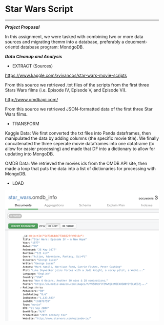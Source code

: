 # Star Wars Script
---

***Project Proposal***

  In this assignment, we were tasked with combining two or more data sources and migrating themm into a database, preferably a doucment-orientd database program: MondgoDB.

***Data Cleanup and Analysis***

+ EXTRACT (Sources)

https://www.kaggle.com/xvivancos/star-wars-movie-scripts

 From this source we retrieved .txt files of the scripts from the first three Stars Wars films (i.e. Episode IV, Episode V, and Episode VI).

http://www.omdbapi.com/

  From this source we retrieved JSON-formatted data of the first three Star Wars films.
  
+ TRANSFORM

 Kaggle Data:
  We first converted the txt files into Panda dataframes, then manipulated the data by adding columns (the specific movie title). We finally concatenated the three seperate movie dataframes into one dataframe (to allow for easier processing) and made that DF into a dictionary to allow for updating into MongoDB.
  
OMDB Data:
  We retrieved the movies ids from the OMDB API site, then made a loop that puts the data into a list of dictionaries for processing with MongoDB.
  
+ LOAD

![OMDB screenshot](Images/OMDB_mongo.png)
 
 
